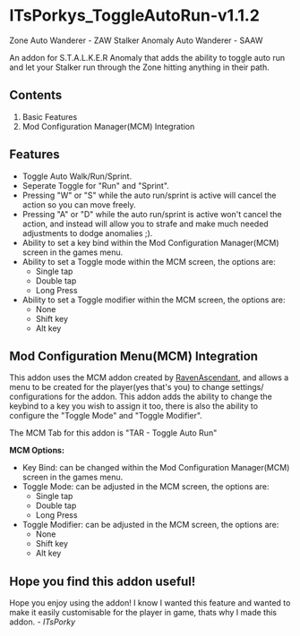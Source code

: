 # ITsPorkys_ToggleAutoRun-v1.1.2

Zone Auto Wanderer - ZAW
Stalker Anomaly Auto Wanderer - SAAW

An addon for S.T.A.L.K.E.R Anomaly that adds the ability to toggle auto run and let your Stalker run through the Zone hitting anything in their path.

## Contents

1. Basic Features
2. Mod Configuration Manager(MCM) Integration

## Features

- Toggle Auto Walk/Run/Sprint.
- Seperate Toggle for "Run" and "Sprint".
- Pressing "W" or "S" while the auto run/sprint is active will cancel the action so you can move freely.
- Pressing "A" or "D" while the auto run/sprint is active won't cancel the action, and instead will allow you to strafe and make much needed adjustments to dodge anomalies ;).
- Ability to set a key bind within the Mod Configuration Manager(MCM) screen in the games menu.
- Ability to set a Toggle mode within the MCM screen, the options are:
  - Single tap
  - Double tap
  - Long Press
- Ability to set a Toggle modifier within the MCM screen, the options are:
  - None
  - Shift key
  - Alt key

## Mod Configuration Menu(MCM) Integration

This addon uses the MCM addon created by [RavenAscendant](https://github.com/RAX-Anomaly), and allows a menu to be created for the player(yes that's you) to change settings/ configurations for the addon. This addon adds the ability to change the keybind to a key you wish to assign it too, there is also the ability to configure the "Toggle Mode" and "Toggle Modifier".

The MCM Tab for this addon is "TAR - Toggle Auto Run"

**MCM Options:**

- Key Bind: can be changed within the Mod Configuration Manager(MCM) screen in the games menu.
- Toggle Mode: can be adjusted in the MCM screen, the options are:
  - Single tap
  - Double tap
  - Long Press
- Toggle Modifier: can be adjusted in the MCM screen, the options are:
  - None
  - Shift key
  - Alt key

## Hope you find this addon useful!

Hope you enjoy using the addon! I know I wanted this feature and wanted to make it easily customisable for the player in game, thats why I made this addon. - _ITsPorky_
